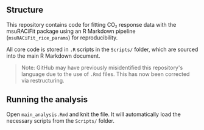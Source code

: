 ## Structure

This repository contains code for fitting CO₂ response data with the msuRACiFit package using an R Markdown pipeline (`msuRACiFit_rice_params`) for reproducibility.

All core code is stored in `.R` scripts in the `Scripts/` folder, which are sourced into the main R Markdown document.

> Note: GitHub may have previously misidentified this repository's language due to the use of `.Rmd` files. This has now been corrected via restructuring.

## Running the analysis

Open `main_analysis.Rmd` and knit the file. 
It will automatically load the necessary scripts from the `Scripts/` folder.
